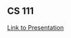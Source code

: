 ## CS 111

[Link to Presentation](https://drive.google.com/file/d/1lbNRFSrUFOdOBfB-SdF9SziqBKJccXGI/view?usp=sharing)

